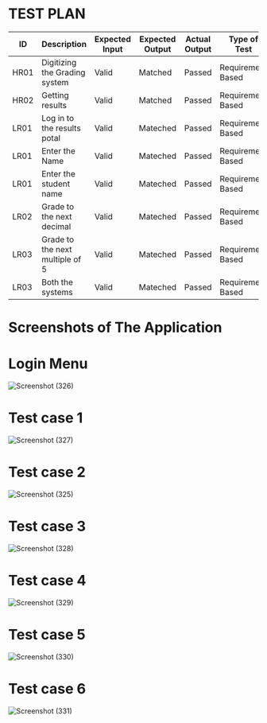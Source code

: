
# TEST PLAN
| ID | Description | Expected Input | Expected Output | Actual Output | Type of Test |
|----|-------------|----------|--------|---------------|--------------|
| HR01| Digitizing the Grading system | Valid | Matched| Passed | Requirement Based |
| HR02 | Getting results | Valid  | Matched  | Passed | Requirement Based |
| LR01| Log in to the results potal |  Valid | Mateched | Passed | Requirement Based |
| LR01| Enter the Name | Valid | Mateched | Passed | Requirement Based |
| LR01| Enter the student name| Valid | Mateched | Passed | Requirement Based |
| LR02 | Grade to the next decimal| Valid | Mateched | Passed | Requirement Based |
| LR03 | Grade to the next multiple of 5 |Valid | Mateched | Passed | Requirement Based |
| LR03| Both the systems | Valid | Mateched | Passed | Requirement Based |


# Screenshots of The Application

# Login Menu
![Screenshot (326)](https://user-images.githubusercontent.com/46382398/152686927-18d17739-030e-40b2-9606-6e508bf07c83.png)

# Test case 1 
![Screenshot (327)](https://user-images.githubusercontent.com/46382398/152687038-eac5b50b-eba3-4db6-a917-9bf4b664c298.png)

# Test case 2
![Screenshot (325)](https://user-images.githubusercontent.com/46382398/152687092-1e067713-226b-4ff2-bb18-87b68dc01722.png)

# Test case 3
![Screenshot (328)](https://user-images.githubusercontent.com/46382398/152687124-a6cd5050-9282-4de2-975d-0f58a714c3c9.png)

# Test case 4
![Screenshot (329)](https://user-images.githubusercontent.com/46382398/152687156-fc874d65-45fd-4db8-9d4d-094a3931afef.png)

# Test case 5
![Screenshot (330)](https://user-images.githubusercontent.com/46382398/152687182-f79f8d22-7d3d-402f-b3af-c8410f49bec3.png)

# Test case 6
![Screenshot (331)](https://user-images.githubusercontent.com/46382398/152687195-f31bf236-1009-4664-bfab-f37b41a57c67.png)
